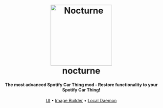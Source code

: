 <h1 align="center">
  <br>
  <img src="https://usenocturne.com/images/logo.png" alt="Nocturne" width="200">
  <br>
  nocturne
  <br>
</h1>

<h4 align="center">The most advanced Spotify Car Thing mod - Restore functionality to your Spotify Car Thing!</h4>

<p align="center">
  <a href="https://github.com/usenocturne/nocturne-ui">UI</a> •
  <a href="https://github.com/usenocturne/nocturne-image">Image Builder</a> •
  <a href="https://github.com/usenocturne/nocturned">Local Daemon</a>
</p>
